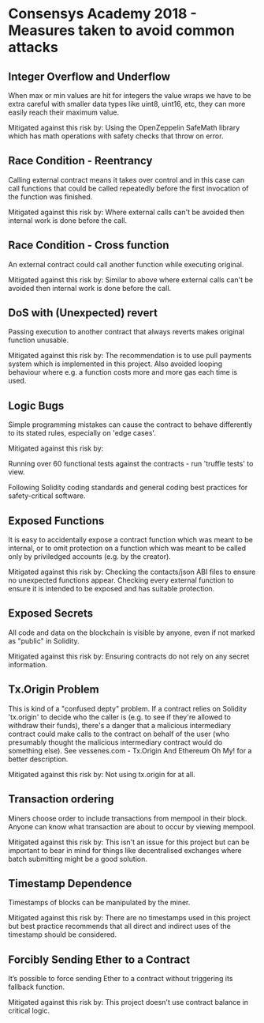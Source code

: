 # Consensys Academy 2018 - Measures taken to avoid common attacks

## Integer Overflow and Underflow

When max or min values are hit for integers the value wraps we have to be extra careful with smaller data types like uint8, uint16, etc, they can more easily reach their maximum value.

Mitigated against this risk by:
Using the OpenZeppelin SafeMath library which has math operations with safety checks that throw on error.

##  Race Condition - Reentrancy

Calling external contract means it takes over control and in this case can call functions that could be called repeatedly before the first invocation of the function was finished.

Mitigated against this risk by:
Where external calls can't be avoided then internal work is done before the call.

##  Race Condition - Cross function

An external contract could call another function while executing original.

Mitigated against this risk by: Similar to above where external calls can't be avoided then internal work is done before the call.

## DoS with (Unexpected) revert

Passing execution to another contract that always reverts makes original function unusable.

Mitigated against this risk by: The recommendation is to use pull payments system which is implemented in this project. Also avoided looping behaviour where e.g. a function costs more and more gas each time is used.

## Logic Bugs

Simple programming mistakes can cause the contract to behave differently to its stated rules, especially on 'edge cases'.

Mitigated against this risk by:

Running over 60 functional tests against the contracts - run 'truffle tests' to view.

Following Solidity coding standards and general coding best practices for safety-critical software.

## Exposed Functions
It is easy to accidentally expose a contract function which was meant to be internal, or to omit protection on a function which was meant to be called only by priviledged accounts (e.g. by the creator).

Mitigated against this risk by: Checking the contacts/json ABI files to ensure no unexpected functions appear.
Checking every external function to ensure it is intended to be exposed and has suitable protection.

## Exposed Secrets
All code and data on the blockchain is visible by anyone, even if not marked as "public" in Solidity.

Mitigated against this risk by: Ensuring contracts do not rely on any secret information.

## Tx.Origin Problem
This is kind of a "confused depty" problem. If a contract relies on Solidity 'tx.origin' to decide who the caller is (e.g. to see if they're allowed to withdraw their funds), there's a danger that a malicious intermediary contract could make calls to the contract on behalf of the user (who presumably thought the malicious intermediary contract would do something else). See vessenes.com - Tx.Origin And Ethereum Oh My! for a better description.

Mitigated against this risk by: Not using tx.origin for at all.

## Transaction ordering

Miners choose order to include transactions from mempool in their block. Anyone can know what transaction are about to occur by viewing mempool.

Mitigated against this risk by: This isn't an issue for this project but can be important to bear in mind for things like decentralised exchanges where batch submitting might be a good solution.

## Timestamp Dependence
Timestamps of blocks can be manipulated by the miner. 

Mitigated against this risk by: There are no timestamps used in this project but best practice recommends that all direct and indirect uses of the timestamp should be considered.

## Forcibly Sending Ether to a Contract

It’s possible to force sending Ether to a contract without triggering its fallback function.

Mitigated against this risk by: This project doesn't use contract balance in critical logic.
